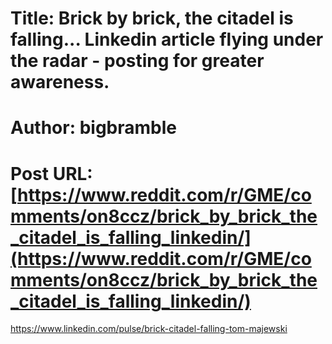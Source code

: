 # Title: Brick by brick, the citadel is falling... Linkedin article flying under the radar - posting for greater awareness.
# Author: bigbramble
# Post URL: [https://www.reddit.com/r/GME/comments/on8ccz/brick_by_brick_the_citadel_is_falling_linkedin/](https://www.reddit.com/r/GME/comments/on8ccz/brick_by_brick_the_citadel_is_falling_linkedin/)


https://www.linkedin.com/pulse/brick-citadel-falling-tom-majewski